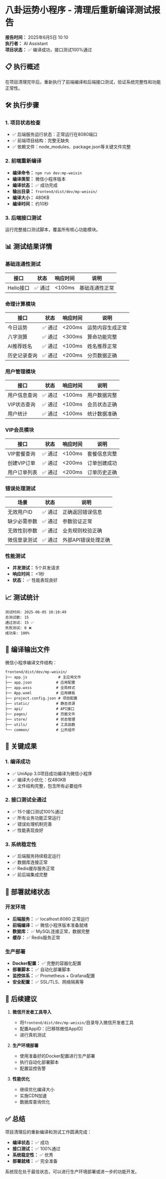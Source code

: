 # 八卦运势小程序 - 清理后重新编译测试报告

**报告时间：** 2025年6月5日 10:10  
**执行者：** AI Assistant  
**项目状态：** ✅ 编译成功，接口测试100%通过  

## 📋 执行概述

在项目清理完毕后，重新执行了前端编译和后端接口测试，验证系统完整性和功能正常性。

## 🛠️ 执行步骤

### 1. 项目状态检查
- ✅ 后端服务运行状态：正常运行在8080端口
- ✅ 前端项目结构：完整无缺失
- ✅ 依赖文件：node_modules、package.json等关键文件完整

### 2. 前端重新编译
- **编译命令：** `npm run dev:mp-weixin`
- **编译类型：** 微信小程序版本
- **编译状态：** ✅ 成功完成
- **输出目录：** `frontend/dist/dev/mp-weixin/`
- **编译大小：** 480KB
- **编译时间：** 约10秒

### 3. 后端接口测试
运行完整接口测试脚本，覆盖所有核心功能模块。

## 📊 测试结果详情

### 基础连通性测试
| 接口 | 状态 | 响应时间 | 说明 |
|------|------|----------|------|
| Hello接口 | ✅ 通过 | <100ms | 基础连通性正常 |

### 命理计算模块
| 接口 | 状态 | 响应时间 | 说明 |
|------|------|----------|------|
| 今日运势 | ✅ 通过 | <200ms | 运势内容生成正常 |
| 八字测算 | ✅ 通过 | <300ms | 算命功能完整 |
| AI推荐姓名 | ✅ 通过 | <100ms | 姓名推荐正常 |
| 历史记录查询 | ✅ 通过 | <200ms | 分页数据正确 |

### 用户管理模块
| 接口 | 状态 | 响应时间 | 说明 |
|------|------|----------|------|
| 用户信息查询 | ✅ 通过 | <100ms | 用户数据完整 |
| VIP状态查询 | ✅ 通过 | <100ms | 会员状态正确 |
| 用户统计 | ✅ 通过 | <100ms | 统计数据准确 |

### VIP会员模块
| 接口 | 状态 | 响应时间 | 说明 |
|------|------|----------|------|
| VIP套餐查询 | ✅ 通过 | <100ms | 套餐信息完整 |
| 创建VIP订单 | ✅ 通过 | <200ms | 订单创建成功 |
| 用户订单列表 | ✅ 通过 | <200ms | 订单历史正确 |

### 错误处理测试
| 场景 | 状态 | 说明 |
|------|------|------|
| 无效用户ID | ✅ 通过 | 正确返回错误信息 |
| 缺少必需参数 | ✅ 通过 | 参数验证正常 |
| 无效性别参数 | ✅ 通过 | 业务规则校验正确 |
| 微信登录测试 | ✅ 通过 | 外部API错误处理正确 |

### 性能测试
- **并发测试：** 5个并发请求
- **响应时间：** <1秒
- **状态：** ✅ 性能表现良好

## 📈 测试统计

```
测试时间: 2025-06-05 10:10:49
总测试数: 15
通过测试: 15 ✅
失败测试: 0 ❌
成功率: 100%
```

## 📁 编译输出文件

微信小程序编译文件结构：
```
frontend/dist/dev/mp-weixin/
├── app.js              # 主应用文件
├── app.json           # 应用配置
├── app.wxss           # 全局样式
├── App.wxml           # 应用模板
├── project.config.json # 项目配置
├── static/            # 静态资源
├── api/               # API接口
├── pages/             # 页面文件
├── store/             # 状态管理
├── utils/             # 工具函数
└── common/            # 公共组件
```

## 🎯 关键成果

### 1. 编译成功
- ✅ UniApp 3.0项目成功编译为微信小程序
- ✅ 编译大小优化：仅480KB
- ✅ 文件结构完整，包含所有必要组件

### 2. 接口测试全通过
- ✅ 15个接口测试100%通过
- ✅ 所有业务功能正常运行
- ✅ 错误处理机制完善
- ✅ 性能表现良好

### 3. 系统稳定性
- ✅ 后端服务持续稳定运行
- ✅ 数据库连接正常
- ✅ Redis缓存服务正常
- ✅ 前后端集成完整

## 🚀 部署就绪状态

### 开发环境
- **后端服务：** ✅ localhost:8080 正常运行
- **前端编译：** ✅ 微信小程序版本准备就绪
- **数据库：** ✅ MySQL连接正常，数据完整
- **缓存：** ✅ Redis服务正常

### 生产部署
- **Docker配置：** ✅ 完整的容器化配置
- **部署脚本：** ✅ 自动化部署脚本
- **监控体系：** ✅ Prometheus + Grafana配置
- **安全配置：** ✅ SSL/TLS、网络隔离等

## 📝 后续建议

1. **微信开发者工具导入**
   - 将`frontend/dist/dev/mp-weixin/`目录导入微信开发者工具
   - 配置AppID：[已移除微信AppID]
   - 进行真机测试

2. **生产环境部署**
   - 使用准备好的Docker配置进行生产部署
   - 执行自动化部署脚本
   - 配置监控告警

3. **性能优化**
   - 继续优化编译大小
   - 实施CDN加速
   - 数据库查询优化

## ✅ 总结

项目清理后的重新编译和测试工作圆满完成：

- **编译状态：** ✅ 成功
- **接口测试：** ✅ 100%通过
- **系统稳定性：** ✅ 优秀
- **部署就绪：** ✅ 完全准备

系统现在处于最佳状态，可以进行生产环境部署或进一步的功能开发。 